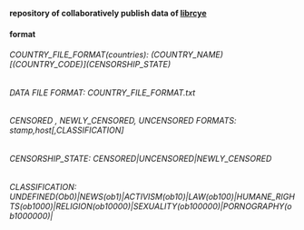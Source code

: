 **repository of collaboratively publish data of [librcye](https://github.com/librcye/data)**

#### format
###### COUNTRY_FILE_FORMAT(countries): (COUNTRY_NAME)[_(COUNTRY_CODE)]_(CENSORSHIP_STATE)
###### DATA FILE FORMAT: COUNTRY_FILE_FORMAT.txt
###### CENSORED , NEWLY_CENSORED, UNCENSORED FORMATS: stamp,host[,CLASSIFICATION]
###### CENSORSHIP_STATE: CENSORED|UNCENSORED|NEWLY_CENSORED
###### CLASSIFICATION: UNDEFINED(Ob0)|NEWS(ob1)|ACTIVISM(ob10)|LAW(ob100)|HUMANE_RIGHTS(ob1000)|RELIGION(ob10000)|SEXUALITY(ob100000)|PORNOGRAPHY(ob1000000)|